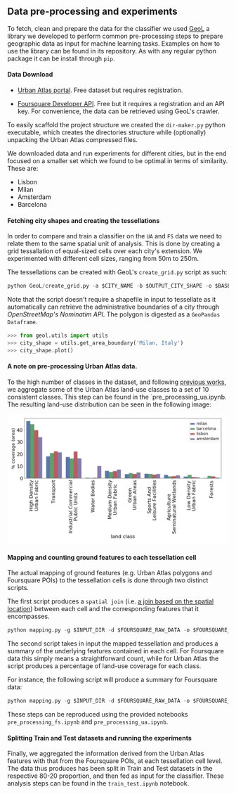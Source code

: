 ## Data pre-processing and experiments

To fetch, clean and prepare the data for the classifier we used [GeoL](https://github.com/gbarlacchi/geol) a library we developed to perform common pre-processing steps to prepare geographic data as input for machine learning tasks. Examples on how to use the library can be found in its repository. As with any regular python package it can be install through `pip`.

#### Data Download

* [Urban Atlas portal](https://land.copernicus.eu/local/urban-atlas/urban-atlas-2012). Free dataset but requires registration.

* [Foursquare Developer API](https://developer.foursquare.com/docs/api/getting-started). Free but it requires a registration and an API key. For convenience, the data can be retrieved using GeoL's crawler.

To easily scaffold the project structure we created the `dir-maker.py` python executable, which creates the directories structure while (optionally) unpacking the Urban Atlas compressed files.

We downloaded data and run experiments for different cities, but in the end focused on a smaller set which we found to be optimal in terms of similarity. These are:

* Lisbon
* Milan
* Amsterdam
* Barcelona

#### Fetching city shapes and creating the tessellations

In order to compare and train a classifier on the `UA` and `FS` data we need to relate them to the same spatial unit of analysis. This is done by creating a grid tessallation of equal-sized cells over each city's extension. We experimented with different cell sizes, ranging from 50m to 250m.

The tessellations can be created with GeoL's `create_grid.py` script as such:

```python
python GeoL/create_grid.py -a $CITY_NAME -b $OUTPUT_CITY_SHAPE -o $BASE_DIR_TESSELLATION  -v 2 -s $SIZE -m -t square
```

Note that the script doesn't require a shapefile in input to tessellate as it automatically can retrieve the administrative boundaries of a city through _OpenStreetMap's Nominatim API_. The polygon is digested as a `GeoPandas Dataframe`.

```python
>>> from geol.utils import utils
>>> city_shape = utils.get_area_boundary('Milan, Italy')
>>> city_shape.plot()
```

#### A note on pre-processing Urban Atlas data.

To the high number of classes in the dataset, and following [previous works](https://arxiv.org/abs/1704.02965), we aggregate some of the Urban Atlas land-use classes to a set of 10 consistent classes. This step can be found in the `pre_processing_ua.ipynb. The resulting land-use distribution can be seen in the following image:

![landuse](land-use.png)

#### Mapping and counting ground features to each tessellation cell

The actual mapping of ground features (e.g. Urban Atlas polygons and Foursquare POIs) to the tessellation cells is done through two distinct scripts.

The first script produces a `spatial join` (i.e. [a join based on the spatial location](http://wiki.gis.com/wiki/index.php/Spatial_Join)) between each cell and the corresponding features that it encompasses.

```python
python mapping.py -g $INPUT_DIR -d $FOURSQUARE_RAW_DATA -o $FOURSQUARE_TESSELLATION_NAME -n "latitude longitude"
```

The second script takes in input the mapped tessellation and produces a summary of the underlying features contained in each cell. For Foursquare data this simply means a straightforward count, while for Urban Atlas the script produces a percentage of land-use coverage for each class.

For instance, the following script will produce a summary for Foursquare data:

```python
python mapping.py -g $INPUT_DIR -d $FOURSQUARE_RAW_DATA -o $FOURSQUARE_TESSELLATION_NAME -n "latitude longitude"
```

These steps can be reproduced using the provided notebooks `pre_processing_fs.ipynb` and `pre_processing_ua.ipynb`.

#### Splitting Train and Test datasets and running the experiments

Finally, we aggregated the information derived from the Urban Atlas features with that from the Foursquare POIs, at each tessellation cell level. The data thus produces has been split in Train and Test datasets in the respective 80-20 proportion, and then fed as input for the classifier. These analysis steps can be found in the `train_test.ipynb` notebook.

